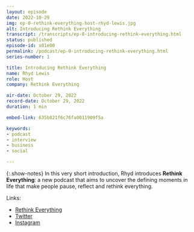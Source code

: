 ```yaml
---
layout: episode
date: 2022-10-29
img: ep-0-rethink-everything-host-rhyd-lewis.jpg
alt: Introducing Rethink Everything
transcript: /transcripts/ep-0-introducing-rethink-everything.html
status: published
episode-id: s01e00
permalink: /podcast/ep-0-introducing-rethink-everything.html
series-number: 1

title: Introducing Rethink Everything
name: Rhyd Lewis
role: Host
company: Rethink Everything

air-date: October 29, 2022
record-date: October 29, 2022
duration: 1 min

embed-link: 635b821f6c76fa0011909f5a

keywords:
- podcast
- interview
- business
- social

---
```


{:.show-notes}
In this very short introduction, Rhyd introduces **Rethink Everything**: a new podcast that aims to uncover the defining moments in life that make people pause, reflect and rethink everything.

Links:

* [Rethink Everything](https://rethinkeverything.show)
* [Twitter](https://www.twitter.com/RTEverythingPod)
* [Instagram](https://www.instagram.com/RTEverythingPod)
